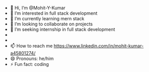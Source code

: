 - 👋 Hi, I’m @Mohit-Y-Kumar
- 👀 I’m interested in full stack development
- 🌱 I’m currently learning mern stack
- 💞️ I’m looking to collaborate on projects
- 👀 I’m seeking internship in full stack development
- 
-    
- 📫 How to reach me https://www.linkedin.com/in/mohit-kumar-a45801274/
- 😄 Pronouns: he/him
- ⚡ Fun fact: coding

<!---
Mohit-Y-Kumar/Mohit-Y-Kumar is a ✨ special ✨ repository because its `README.md` (this file) appears on your GitHub profile.
You can click the Preview link to take a look at your changes.
--->
